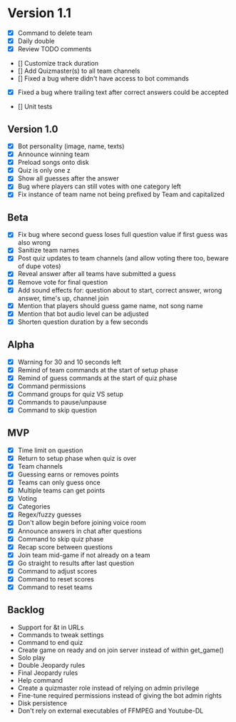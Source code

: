 # Version 1.1
- [x] Command to delete team
- [x] Daily double
- [x] Review TODO comments
- [] Customize track duration
- [] Add Quizmaster(s) to all team channels
- [] Fixed a bug where didn't have access to bot commands
- [x] Fixed a bug where trailing text after correct answers could be accepted
- [] Unit tests

## Version 1.0
- [x] Bot personality (image, name, texts)
- [x] Announce winning team
- [x] Preload songs onto disk
- [x] Quiz is only one z
- [x] Show all guesses after the answer
- [x] Bug where players can still votes with one category left
- [x] Fix instance of team name not being prefixed by Team and capitalized

## Beta
- [x] Fix bug where second guess loses full question value if first guess was also wrong
- [x] Sanitize team names
- [x] Post quiz updates to team channels (and allow voting there too, beware of dupe votes)
- [x] Reveal answer after all teams have submitted a guess
- [x] Remove vote for final question
- [x] Add sound effects for: question about to start, correct answer, wrong answer, time's up, channel join
- [x] Mention that players should guess game name, not song name
- [x] Mention that bot audio level can be adjusted
- [x] Shorten question duration by a few seconds

## Alpha
- [x] Warning for 30 and 10 seconds left
- [x] Remind of team commands at the start of setup phase
- [x] Remind of guess commands at the start of quiz phase
- [x] Command permissions
- [x] Command groups for quiz VS setup
- [x] Commands to pause/unpause
- [x] Command to skip question

## MVP
- [x] Time limit on question
- [x] Return to setup phase when quiz is over
- [x] Team channels
- [x] Guessing earns or removes points
- [x] Teams can only guess once
- [x] Multiple teams can get points
- [x] Voting
- [x] Categories
- [x] Regex/fuzzy guesses
- [x] Don't allow begin before joining voice room
- [x] Announce answers in chat after questions
- [x] Command to skip quiz phase
- [x] Recap score between questions
- [x] Join team mid-game if not already on a team
- [x] Go straight to results after last question
- [x] Command to adjust scores
- [x] Command to reset scores
- [x] Command to reset teams

## Backlog
- Support for &t in URLs
- Commands to tweak settings
- Command to end quiz
- Create game on ready and on join server instead of within get_game()
- Solo play
- Double Jeopardy rules
- Final Jeopardy rules
- Help command
- Create a quizmaster role instead of relying on admin privilege
- Fine-tune required permissions instead of giving the bot admin rights
- Disk persistence
- Don't rely on external executables of FFMPEG and Youtube-DL
